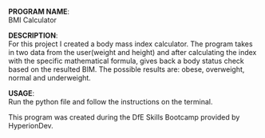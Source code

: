 **PROGRAM NAME**:<br>
BMI Calculator

**DESCRIPTION**:<br>
For this project I created a body mass index calculator. The program takes in two data from the 
user(weight and height) and after calculating the index with the specific mathematical formula, gives back a 
body status check based on the resulted BIM. The possible results are: obese, overweight, normal and underweight. 

**USAGE**:<br>
Run the python file and follow the instructions on the terminal.

This program was created during the DfE Skills Bootcamp provided by HyperionDev.
